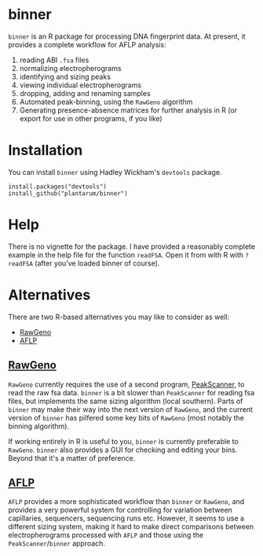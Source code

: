 # binner

`binner` is an R package for processing DNA fingerprint data. At present, it
provides a complete workflow for AFLP analysis:

1. reading ABI `.fsa` files
2. normalizing electropherograms
2. identifying and sizing peaks
4. viewing individual electropherograms
5. dropping, adding and renaming samples
6. Automated peak-binning, using the `RawGeno` algorithm
7. Generating presence-absence matrices for further analysis in R (or
   export for use in other programs, if you like)

# Installation

You can install `binner` using Hadley Wickham's `devtools` package.

    install.packages("devtools")
    install_github("plantarum/binner")

# Help

There is no vignette for the package. I have provided a reasonably complete
example in the help file for the function `readFSA`. Open it from with R
with `?readFSA` (after you've loaded binner of course).

# Alternatives
There are two R-based alternatives you may like to consider as well:
- [RawGeno](http://sourceforge.net/projects/rawgeno/)
- [AFLP](https://r-forge.r-project.org/projects/aflp/)

## [RawGeno](http://sourceforge.net/projects/rawgeno/)

`RawGeno` currently requires the use of a second program,
[PeakScanner](https://www.lifetechnologies.com/order/catalog/product/4381867),
to read the raw fsa data. `binner` is a bit slower than `PeakScanner` for
reading fsa files, but implements the same sizing algorithm (local
southern). Parts of `binner` may make their way into the next version of
`RawGeno`, and the current version of `binner` has pilfered some key bits of
`RawGeno` (most notably the binning algorithm).

If working entirely in R is useful to you, `binner` is currently preferable
to `RawGeno`. `binner` also provides a GUI for checking and editing your bins.
Beyond that it's a matter of preference.

## [AFLP](https://r-forge.r-project.org/projects/aflp/)

`AFLP` provides a more sophisticated workflow than `binner` or `RawGeno`, and
provides a very powerful system for controlling for variation between
capillaries, sequencers, sequencing runs etc. However, it seems to use a
different sizing system, making it hard to make direct comparisons between
electropherograms processed with `AFLP` and those using the
`PeakScanner`/`binner` approach. 
